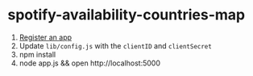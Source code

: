 spotify-availability-countries-map
==================================

1. [Register an app](https://developer.spotify.com/my-applications)
2. Update ```lib/config.js``` with the ```clientID``` and ```clientSecret```
3. npm install
4. node app.js && open http://localhost:5000
